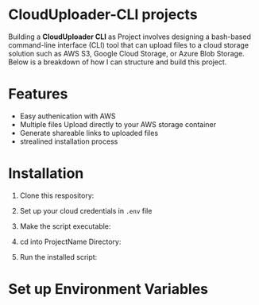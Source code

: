 # CloudUploader-CLI projects

Building a **CloudUploader CLI** as Project involves designing a bash-based command-line interface (CLI) tool that can upload files to a cloud storage solution such as AWS S3, Google Cloud Storage, or Azure Blob Storage. Below is a breakdown of how I can structure and build this project.

# Features

- Easy authenication with AWS
- Multiple files Upload directly to your AWS storage container
- Generate shareable links to uploaded files
- strealined installation process

# Installation

1. Clone this respository:

2. Set up your cloud credentials in `.env` file

3. Make the script executable:

4. cd into ProjectName Directory:

5. Run the installed script:

# Set up Environment Variables

